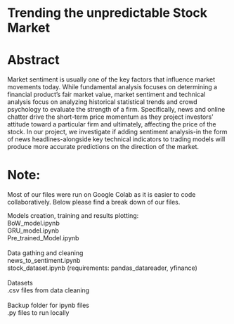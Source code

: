 # Trending the unpredictable Stock Market
# Abstract

Market sentiment is usually one of the key factors that influence market movements today. While fundamental analysis focuses on determining a financial product’s fair market value, market sentiment and technical analysis focus on analyzing historical statistical trends and crowd psychology to evaluate the strength of a firm. Specifically, news and online chatter drive the short-term price momentum as they project investors’ attitude toward a particular firm and ultimately, affecting the price of the stock. In our project, we investigate if adding sentiment analysis-in the form of news headlines-alongside key technical indicators to trading models will produce more accurate predictions on the direction of the market.

# Note:
Most of our files were run on Google Colab as it is easier to code collaboratively. Below please find a break down of our files.

Models creation, training and results plotting:<br />
BoW_model.ipynb<br />
GRU_model.ipynb<br />
Pre_trained_Model.ipynb<br />
<br />
Data gathing and cleaning<br />
news_to_sentiment.ipynb<br />
stock_dataset.ipynb (requirements: pandas_datareader, yfinance)<br />
<br />
Datasets<br />
.csv files from data cleaning<br />
<br />
Backup folder for ipynb files<br />
.py files to run locally<br />




